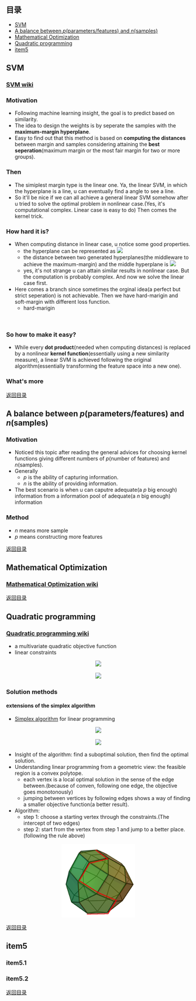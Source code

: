 ## <span id="jump0">目录<span>
  
  * [SVM](#jump1)
  * [A balance between *p*(parameters/features) and *n*(samples)](#jump2)
  * [Mathematical Optimization](#jump3)
  * [Quadratic programming](#jump4)
  * [item5](#jump5)

## <span id="jump1">SVM<span>
  
  ### [SVM wiki](https://en.wikipedia.org/wiki/Support-vector_machine)

  ### Motivation
  
  * Following machine learning insight, the goal is to predict based on similarity. 
  * The idea to design the weights is by seperate the samples with the **maximum-margin hyperplane**.
  * Easy to find out that this method is based on **computing the distances** between margin and samples considering attaining the **best seperation**(maximum margin or the most fair margin for two or more groups).
 
  ### Then
  
  * The simiplest margin type is the linear one. Ya, the linear SVM, in which the hyperplane is a line, u can eventually find a angle to see a line.
  * So it'll be nice if we can all achieve a general linear SVM somehow after u tried to solve the optimal problem in nonlinear case.(Yes, it's computational complex. Linear case is easy to do) Then comes the kernel trick.
  
  ### How hard it is?
  
  * When computing distance in linear case, u notice some good properties.
    * the hyperplane can be represented as ![](http://latex.codecogs.com/gif.latex?W^{T}x-b=0)
    * the distance between two generated hyperplanes(the middleware to achieve the maximum-margin) and the middle hyperplane is ![](http://latex.codecogs.com/gif.latex?\frac{1}{\left|\left|w\right|\right|})
    * yes, it's not strange u can attain similar results in nonlinear case. But the computation is probably complex. And now we solve the linear case first.
  * Here comes a branch since sometimes the orginal idea(a perfect but strict seperation) is not achievable. Then we have hard-marigin and soft-margin with different loss function.
    * hard-marigin

<p align="center">
  <img src=>

  ### So how to make it easy?
  
  * While every **dot product**(needed when computing distances) is replaced by a nonlinear **kernel function**(essentially using a new similarity measure), a linear SVM is achieved following the original algorithm(essentially transforming the feature space into a new one).
  
  ### What's more

  
[返回目录](#jump0)


## <span id="jump2">A balance between *p*(parameters/features) and *n*(samples)<span>
  
  ### Motivation
  
  * Noticed this topic after reading the general advices for choosing kernel functions giving different numbers of *p*(number of features) and *n*(samples).
  * Generally
    * *p* is the ability of capturing information.
    * *n* is the ability of providing information.
  * The best scenario is when u can caputre adequate(a *p* big enough) information from a information pool of adequate(a *n* big enough) information
 
  ### Method
  
  * *n* means more sample
  * *p* means constructing more features
  
 
[返回目录](#jump0)

## <span id="jump3">Mathematical Optimization<span>
  
  ### [Mathematical Optimization wiki](https://en.wikipedia.org/wiki/Mathematical_optimization#Major_subfields)


[返回目录](#jump0)

## <span id="jump4">Quadratic programming<span>
  
  ### [Quadratic programming wiki](https://en.wikipedia.org/wiki/Quadratic_programming)
  
  * a multivariate quadratic objective function
  * linear constraints

<p align="center">
  <img src=http://latex.codecogs.com/gif.latex?\frac{1}{2}x^{T}Qx+c^{T}x>
<p>
  
<p align="center">
  <img src=http://latex.codecogs.com/gif.latex?s.t.Ax\leqslant{b}>
<p>
 
  ### Solution methods
  
  #### extensions of the simplex algorithm
  
  * [Simplex algorithm](https://en.wikipedia.org/wiki/Simplex_algorithm) for linear programming

<p align="center">
  <img src=http://latex.codecogs.com/gif.latex?Ax\leqslant{b}>
<p>  
<p align="center">
  <img src=http://latex.codecogs.com/gif.latex?for&nbsp;x>
<p>  
  
  * Insight of the algorithm: find a suboptimal solution, then find the optimal solution.
  * Understanding linear programming from a geometric view: the feasible region is a convex polytope.
    * each vertex is a local optimal solution in the sense of the edge between.(because of conven, following one edge, the objective goes monotonously)
    * jumping between vertices by following edges shows a way of finding a smaller objective function(a better result).
  * Algorithm:
    * step 1: choose a starting vertex through the constraints.(The intercept of two edges)
    * step 2: start from the vertex from step 1 and jump to a better place.(following the rule above)

<p align="center">
  <img src=https://github.com/mylu314/blog/blob/main/images/Simplex-method-3-dimensions.png width=200>
<p>

[返回目录](#jump0)


## <span id="jump5">item5<span>
  
  ### item5.1
 
  ### item5.2
  
[返回目录](#jump0)
